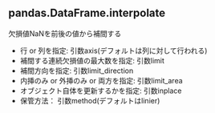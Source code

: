
## pandas.DataFrame.interpolate

欠損値NaNを前後の値から補間する  

- 行 or 列を指定: 引数axis(デフォルトは列に対して行われる)
- 補間する連続欠損値の最大数を指定: 引数limit　
- 補間方向を指定: 引数limit_direction
- 内挿のみ or 外挿のみ or 両方を指定: 引数limit_area
- オブジェクト自体を更新するかを指定: 引数inplace
- 保管方法： 引数method(デフォルトはlinier)